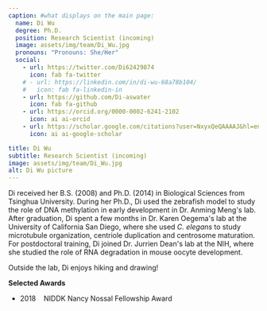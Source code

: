 ```yaml
---
caption: #what displays on the main page:
  name: Di Wu
  degree: Ph.D.
  position: Research Scientist (incoming)
  image: assets/img/team/Di_Wu.jpg
  pronouns: "Pronouns: She/Her"
  social:
    - url: https://twitter.com/Di62429874
      icon: fab fa-twitter
    # - url: https://linkedin.com/in/di-wu-68a78b104/
    #   icon: fab fa-linkedin-in
    - url: https://github.com/Di-aswater
      icon: fab fa-github
    - url: https://orcid.org/0000-0002-6241-2102
      icon: ai ai-orcid
    - url: https://scholar.google.com/citations?user=NxyxQeQAAAAJ&hl=en
      icon: ai ai-google-scholar

title: Di Wu
subtitle: Research Scientist (incoming)
image: assets/img/team/Di_Wu.jpg
alt: Di Wu picture
---
```


Di received her B.S. (2008) and Ph.D. (2014) in Biological Sciences from Tsinghua University.
During her Ph.D., Di used the zebrafish model to study the role of DNA methylation in early development in Dr. Anming Meng's lab.
After graduation, Di spent a few months in Dr. Karen Oegema's lab at the University of California San Diego, where she used *C. elegans* to study microtubule organization, centriole duplication and centrosome maturation.
For postdoctoral training, Di joined Dr. Jurrien Dean's lab at the NIH, where she studied the role of RNA degradation in mouse oocyte development.

Outside the lab, Di enjoys hiking and drawing!

**Selected Awards**
- 2018&nbsp;&nbsp;&nbsp;&nbsp;NIDDK Nancy Nossal Fellowship Award
